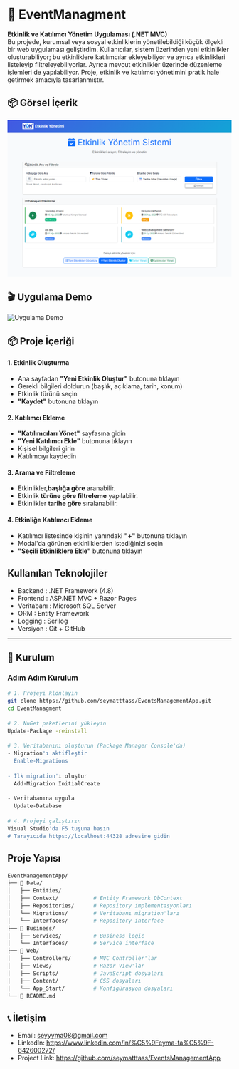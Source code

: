 # 🎉 EventManagment  
**Etkinlik ve Katılımcı Yönetim Uygulaması (.NET MVC)**  
Bu projede, kurumsal veya sosyal etkinliklerin yönetilebildiği küçük ölçekli bir web uygulaması geliştirdim.
Kullanıcılar, sistem üzerinden yeni etkinlikler oluşturabiliyor; bu etkinliklere katılımcılar ekleyebiliyor ve ayrıca etkinlikleri listeleyip filtreleyebiliyorlar.
Ayrıca mevcut etkinlikler üzerinde düzenleme işlemleri de yapılabiliyor.
Proje, etkinlik ve katılımcı yönetimini pratik hale getirmek amacıyla tasarlanmıştır.

## 📦 Görsel İçerik
![Ana Sayfa Görseli](assets/homePage.png)


## 🎬 Uygulama Demo
<img src="assets/video.gif" alt="Uygulama Demo" width="800"/>


## 📦 Proje İçeriği  

#### 1. Etkinlik Oluşturma  
- Ana sayfadan **"Yeni Etkinlik Oluştur"** butonuna tıklayın  
- Gerekli bilgileri doldurun (başlık, açıklama, tarih, konum)  
- Etkinlik türünü seçin  
- **"Kaydet"** butonuna tıklayın  

#### 2. Katılımcı Ekleme  
- **"Katılımcıları Yönet"** sayfasına gidin  
- **"Yeni Katılımcı Ekle"** butonuna tıklayın  
- Kişisel bilgileri girin  
- Katılımcıyı kaydedin

#### 3. Arama ve Filtreleme
- Etkinlikler,**başlığa göre** aranabilir.
- Etkinlik **türüne göre filtreleme** yapılabilir.
- Etkinlikler **tarihe göre** sıralanabilir.

#### 4. Etkinliğe Katılımcı Ekleme  
- Katılımcı listesinde kişinin yanındaki **"+"** butonuna tıklayın  
- Modal'da görünen etkinliklerden istediğinizi seçin  
- **"Seçili Etkinliklere Ekle"** butonuna tıklayın  

## Kullanılan Teknolojiler
- Backend : .NET Framework (4.8) 
- Frontend : ASP.NET MVC + Razor Pages 
- Veritabanı : Microsoft SQL Server 
- ORM : Entity Framework
- Logging : Serilog
- Versiyon : Git + GitHub 

---

## 🚀 Kurulum  
### Adım Adım Kurulum  
```bash
# 1. Projeyi klonlayın
git clone https://github.com/seymatttass/EventsManagementApp.git
cd EventManagment

# 2. NuGet paketlerini yükleyin
Update-Package -reinstall  

# 3. Veritabanını oluşturun (Package Manager Console'da)
- Migration'ı aktifleştir
  Enable-Migrations

- İlk migration'ı oluştur
  Add-Migration InitialCreate

- Veritabanına uygula
  Update-Database

# 4. Projeyi çalıştırın
Visual Studio'da F5 tuşuna basın  
# Tarayıcıda https://localhost:44328 adresine gidin  
```


## Proje Yapısı
```bash
EventManagementApp/
├── 📁 Data/
│   ├── Entities/   
│   ├── Context/           # Entity Framework DbContext
│   ├── Repositories/      # Repository implementasyonları
│   └── Migrations/        # Veritabanı migration'ları
│   └── Interfaces/        # Repository interface
├── 📁 Business/
│   ├── Services/          # Business logic
│   └── Interfaces/        # Service interface
├── 📁 Web/
│   ├── Controllers/       # MVC Controller'lar
│   ├── Views/             # Razor View'lar
│   ├── Scripts/           # JavaScript dosyaları
│   ├── Content/           # CSS dosyaları
│   └── App_Start/         # Konfigürasyon dosyaları
└── 📄 README.md
```


## 📞 **İletişim**
- Email: seyyyma08@gmail.com
- LinkedIn: https://www.linkedin.com/in/%C5%9Feyma-ta%C5%9F-642600272/
- Project Link: https://github.com/seymatttass/EventsManagementApp
